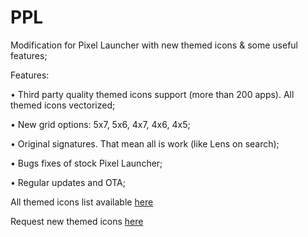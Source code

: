 # PPL
Modification for Pixel Launcher with new themed icons & some useful features;

Features:

• Third party quality themed icons support (more than 200 apps). All themed icons vectorized;

• New grid options: 5x7, 5x6, 4x7, 4x6, 4x5;

• Original signatures. That mean all is work (like Lens on search);

• Bugs fixes of stock Pixel Launcher;

• Regular updates and OTA;

All themed icons list available [here](https://github.com/TheCatRiX/PPL/blob/main/ThemedIconsList.md)

Request new themed icons [here](https://t.me/ppl_request_bot)

